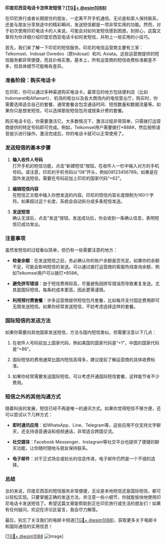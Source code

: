 **印度尼西亚电话卡怎样发短信？[[TG💪+ @esim1088](https://t.me/s/esim1088)]**

在印尼旅行或者长期居住的朋友，一定离不开手机通信。无论是和家人保持联系，还是与朋友分享旅途中的精彩瞬间，发送短信都是一项非常实用的功能。然而，对于初次使用印尼电话卡的人来说，可能会对如何发短信感到困惑。别担心，这篇文章将为你详细介绍印度尼西亚电话卡如何发短信，并附上一些实用的小技巧。

首先，我们来了解一下印尼的短信服务。印尼的电信运营商主要有三家：Telkomsel、Indosat Ooredoo（原Indosat）和XL Axiata。这些运营商提供的短信服务都非常便捷，而且价格实惠。基本上，所有运营商的短信收费标准都差不多，但具体细节可能略有差异。

### **准备阶段：购买电话卡**

在印尼，你可以通过多种渠道购买电话卡。最常见的地方包括便利店（比如Indomaret和Alfamart）、机场的柜台以及各大商场内的电信营业厅。购买时，你需要选择适合自己的套餐，通常套餐会包含通话时间、短信数量和数据流量等。如果你只是想发短信，可以选择那些短信包月或按条计费的套餐。

购买电话卡后，你需要激活它。大多数情况下，激活过程非常简单，只需拨打运营商提供的特定号码即可完成。例如，Telkomsel用户需要拨打*888#，然后按照语音提示进行操作。激活完成后，你的电话卡就可以正常使用了。

### **发送短信的基本步骤**

1. **输入收件人号码**  
   打开手机的短信功能，点击“新建短信”按钮。在收件人一栏中输入对方的手机号码。请注意，印尼的手机号码以“08”开头，例如08123456789。如果是在国外发送短信，需要在号码前加上印尼的国家代码“+62”。

2. **编辑短信内容**  
   在短信正文框中输入你想发送的内容。印尼的短信内容长度限制为160个字符。如果超过这个长度，系统会自动拆分成多条短信发送。

3. **发送短信**  
   确认无误后，点击“发送”按钮。发送成功后，你会收到一条确认信息，表明短信已成功发出。

### **注意事项**

虽然发短信的过程看似简单，但仍有一些需要注意的地方：

- **检查余额**：在发送短信之前，务必确认你的账户余额是否充足。如果你的余额不足，可能会影响短信的发送。可以通过拨打运营商的客服热线查询余额，例如Telkomsel用户可以拨打*858#。
  
- **避免拼写错误**：由于短信费用较高，尽量避免因拼写错误而导致重复发送。尤其是国际短信，每条的成本更高，因此更需谨慎。

- **利用预付费套餐**：许多运营商提供短信包月套餐，比如每月支付固定费用即可无限发送短信。如果你经常发送短信，不妨考虑选择这样的套餐。

### **国际短信的发送方法**

如果你需要向其他国家发送短信，方法与国内短信类似，但需要注意以下几点：

1. 在收件人号码前加上国家代码，例如美国的国家代码是“+1”，中国的国家代码是“+86”。
   
2. 国际短信的费用通常比国内短信高得多，建议提前了解运营商的具体收费标准。

3. 如果你经常需要发送国际短信，可以考虑开通国际短信套餐，这样能节省不少费用。

### **短信之外的其他沟通方式**

随着科技的发展，短信已经不再是唯一的通讯方式。如果你觉得短信不够方便，还可以尝试以下几种方式：

- **即时通讯应用**：如WhatsApp、Line、Telegram等，这些应用不仅支持文字聊天，还支持语音通话和视频通话，非常适合跨国交流。
  
- **社交媒体**：Facebook Messenger、Instagram等社交平台也提供了便捷的聊天功能，让你随时随地与朋友保持联系。

- **电子邮件**：对于正式场合或较长的信息传递，电子邮件仍然是一个不错的选择。

### **总结**

总的来说，印度尼西亚的短信服务非常便捷，无论是本地短信还是国际短信，都可以轻松实现。只要掌握正确的发送方法，并注意一些小细节，你就能愉快地使用印尼电话卡发送短信了。希望这篇文章能帮助到正在印尼旅行或生活的朋友们！如果有任何疑问，欢迎在评论区留言，我会尽力解答。

最后，别忘了关注我们的电邮卡频道[[TG💪+ @esim1088](https://t.me/s/esim1088)]，获取更多关于电邮卡和国际通信的实用信息！

[[TG💪+ @esim1088](https://t.me/s/esim1088) ![Image](https://i.postimg.cc/4NQfJmqS/Snipaste-2025-05-13-00-14-12.png)]